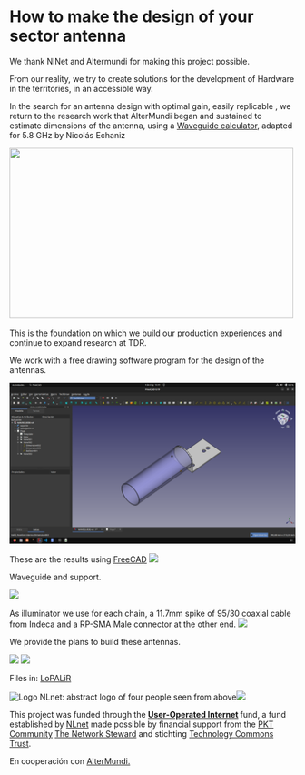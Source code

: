 <!--
SPDX-FileCopyrightText: 2023 Tecnología de Raíz <tecnologiaderaiz@disroot.org>

SPDX-License-Identifier: CC-BY-NC-4.0
-->

# How to make the design of your sector antenna

We thank NlNet and Altermundi for making this project possible. 

From our reality, we try to create solutions for the development of Hardware in the territories, in an accessible way.

In the search for an antenna design with optimal gain, easily replicable , we return to the research work that AlterMundi began and sustained to estimate dimensions of the antenna, using a [Waveguide calculator](https://github.com/TecnologiadeRaiz/LoPALiR/blob/6cfcefe5b7c623523bdbc38a3de3d6f52c728e81/circular_waveguide_tuneado.ods), adapted for 5.8 GHz by Nicolás Echaniz

<img src="https://i.imgur.com/q1iutf3.png" width="500" height="300">


This is the foundation on which we build our production experiences and continue to expand research at TDR.

We work with a free drawing software program for the design of the antennas.

![](images/FRECAD.png)


These are the results using [FreeCAD](https://www.freecadweb.org/downloads.php?lang=es_ES)
<img src="https://i.imgur.com/NYOZ9TS.jpg" height="300">


Waveguide and support.

<img src="https://i.imgur.com/zOvSDsL.jpg" height="300">

As illuminator we use for each chain, a 11.7mm spike of 95/30 coaxial cable from Indeca and a RP-SMA Male connector at the other end.
<img src="https://i.imgur.com/yNnzJKm.jpg" height="300">

We provide the plans to build these antennas.

![](https://i.imgur.com/sWBLNPN.png)
![](https://i.imgur.com/Bm5bfip.png)

Files in: <a href="https://github.com/TecnologiadeRaiz/LoPALiR">LoPALiR</a>



<img src="https://user-images.githubusercontent.com/104506596/191294248-aa22ad16-f991-412b-8d32-99e27614e7f2.png" alt="Logo NLnet: abstract logo of four people seen from above" height="70"><img src="https://nlnet.nl/image/logos/technologycommonstrust.svg" height="100">

<p>This project was funded through the <strong> <a href="https://nlnet.nl/useroperated/">User-Operated Internet</a> </strong> fund, a fund established by <a href="https://nlnet.nl">NLnet</a> made possible by financial support from the <a href="https://pkt.cash" rel="nofollow">PKT Community</a> <a href="https://pkt.cash/network-steward" rel="nofollow">The Network Steward</a> and stichting <a href="https://technologycommons.org">Technology Commons Trust</a>.</p> 

<p>En cooperación con <a href="https://altermundi.net/">AlterMundi.</a></p>
